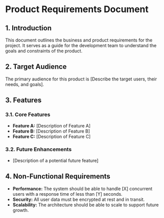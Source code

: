 # Product Requirements Document

## 1. Introduction

This document outlines the business and product requirements for the project. It serves as a guide for the development team to understand the goals and constraints of the product.

## 2. Target Audience

The primary audience for this product is [Describe the target users, their needs, and goals].

## 3. Features

### 3.1. Core Features

*   **Feature A:** [Description of Feature A]
*   **Feature B:** [Description of Feature B]
*   **Feature C:** [Description of Feature C]

### 3.2. Future Enhancements

*   [Description of a potential future feature]

## 4. Non-Functional Requirements

*   **Performance:** The system should be able to handle [X] concurrent users with a response time of less than [Y] seconds.
*   **Security:** All user data must be encrypted at rest and in transit.
*   **Scalability:** The architecture should be able to scale to support future growth.
